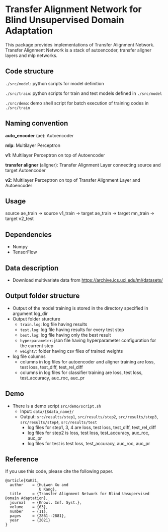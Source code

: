 # Transfer Alignment Network for Blind Unsupervised Domain Adaptation

This package provides implementations of Transfer Alignment Network.
Transfer Alignment Network is a stack of autoencoder, transfer aligner
layers and mlp networks.

## Code structure
`./src/model`: python scripts for model definition

`./src/train`: python scripts for train and test models defined in `./src/model`

`./src/demo`: demo shell script for batch execution of training codes in `./src/train`

## Naming convention
**auto_encoder** (ae): Autoencoder

**mlp**: Multilayer Perceptron

**v1**: Multilayer Perceptron on top of Autoencoder

**transfer aligner** (aligner): Transfer Alignment Layer connecting source and
target Autoencoder

**v2**: Multilayer Perceptron on top of Transfer Alignment Layer and Autoencoder

## Usage
source ae_train -> source v1_train -> target ae_train -> target mn_train -> target v2_test

## Dependencies

* Numpy
* TensorFlow

## Data description
* Download multivariate data from https://archive.ics.uci.edu/ml/datasets/

## Output folder structure
* Output of the model training is stored in the directory specified in argument log_dir
* Output folder sturcture
	* `train.log`: log file having results
	* `test.log`: log file having results for every test step
	* `best.log`: log file having only the best result
	* `hyperparameter`: json file having hyperparameter configuration for the current step
	* `weight/`: folder having csv files of trained weights
* log file columns
	* columns in log files for autoencoder and aligner training are loss, test loss, test_diff, test_rel_diff
	* columns in log files for classifier training are loss, test loss, test_accuracy, auc_roc, auc_pr

## Demo
* There is a demo script `src/demo/script.sh`
    * Input: `data/{$data_name}/`
    * Output: `src/results/step1`, `src/results/step2`, `src/results/step3`, `src/results/step4`, `src/results/test`
        * log files for step1, 3, 4 are loss, test loss, test_diff, test_rel_diff
        * log files for step2 is loss, test loss, test_accuracy, auc_roc, auc_pr
        * log files for test is test loss, test_accuracy, auc_roc, auc_pr

## Reference
If you use this code, please cite the following paper.
```
@article{XuK21,
  author    = {Huiwen Xu and
               U Kang},
  title     = {Transfer Alignment Network for Blind Unsupervised Domain Adaptation},
  journal   = {Knowl. Inf. Syst.},
  volume    = {63},
  number    = {11},
  pages     = {2861--2881},
  year      = {2021}
}
```
